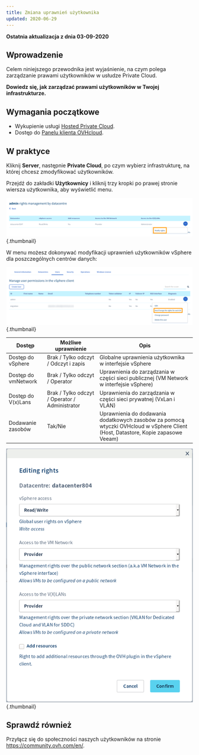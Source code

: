 ```yaml
---
title: Zmiana uprawnień użytkownika
updated: 2020-06-29
---
```


**Ostatnia aktualizacja z dnia 03-09-2020**

## Wprowadzenie

Celem niniejszego przewodnika jest wyjaśnienie, na czym polega zarządzanie prawami użytkowników w usłudze Private Cloud.

**Dowiedz się, jak zarządzać prawami użytkowników w Twojej infrastrukturze.**

## Wymagania początkowe

- Wykupienie usługi [Hosted Private Cloud](https://www.ovhcloud.com/pl/enterprise/products/hosted-private-cloud/).
- Dostęp do [Panelu klienta OVHcloud](https://www.ovh.com/auth/?action=gotomanager&from=https://www.ovh.pl/&ovhSubsidiary=pl).

## W praktyce

Kliknij **Server**, następnie **Private Cloud**, po czym wybierz infrastrukturę, na której chcesz zmodyfikować użytkowników.

Przejdź do zakładki **Użytkownicy** i kliknij trzy kropki po prawej stronie wiersza użytkownika, aby wyświetlić menu.

![Sprawdź / Zmień uprawnienia dla poszczególnych centrów danych](images/user_rights_1.png){.thumbnail}

W menu możesz dokonywać modyfikacji uprawnień użytkowników vSphere dla poszczególnych centrów danych:

![Zmiana uprawnień](images/user_rights_2.png){.thumbnail}

| Dostęp  | Możliwe uprawnienie | Opis |
|---|---|---|
| Dostęp do vSphere | Brak / Tylko odczyt / Odczyt i zapis | Globalne uprawnienia użytkownika w interfejsie vSphere |
| Dostęp do vmNetwork | Brak / Tylko odczyt / Operator | Uprawnienia do zarządzania w części sieci publicznej  (VM Network w interfejsie vSphere) |
| Dostęp do V(x)Lans | Brak / Tylko odczyt / Operator / Administrator | Uprawnienia do zarządzania w części sieci prywatnej (VxLan i VLAN) |
| Dodawanie zasobów | Tak/Nie | Uprawnienia do dodawania dodatkowych zasobów za pomocą wtyczki OVHcloud w vSphere Client (Host, Datastore, Kopie zapasowe Veeam) |

![Zmiana uprawnień](images/user_rights_3.png){.thumbnail}

## Sprawdź również

Przyłącz się do społeczności naszych użytkowników na stronie <https://community.ovh.com/en/>.
